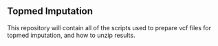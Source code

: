 ## Topmed Imputation

This repository will contain all of the scripts used to prepare vcf files for topmed imputation, and how to unzip results.
